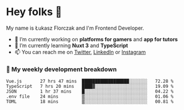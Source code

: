 # Hey folks 👋

My name is Łukasz Florczak and I'm Frontend Developer. 

- 🔭 I’m currently working on **platforms for gamers** and **app for tutors**
- 🌱 I’m currently learning **Nuxt 3** and **TypeScript**
- 📫 You can reach me on [Twitter](https://twitter.com/lukaszflorczak), [LinkedIn](https://pl.linkedin.com/in/lukasz-florczak) or [Instagram](https://instagram.com/lukaszflorczak)


### 🧮 My weekly development breakdown

<!--START_SECTION:waka-->
```text
Vue.js       27 hrs 47 mins  ██████████████████░░░░░░░   72.28 % 
TypeScript   7 hrs 20 mins   ████▓░░░░░░░░░░░░░░░░░░░░   19.09 % 
JSON         1 hr 37 mins    █░░░░░░░░░░░░░░░░░░░░░░░░   04.22 % 
.env file    24 mins         ▒░░░░░░░░░░░░░░░░░░░░░░░░   01.06 % 
TOML         18 mins         ▒░░░░░░░░░░░░░░░░░░░░░░░░   00.81 % 
```
<!--END_SECTION:waka-->

<!--
**lukaszflorczak/lukaszflorczak** is a ✨ _special_ ✨ repository because its `README.md` (this file) appears on your GitHub profile.

Here are some ideas to get you started:

- 🔭 I’m currently working on ...
- 🌱 I’m currently learning ...
- 👯 I’m looking to collaborate on ...
- 🤔 I’m looking for help with ...
- 💬 Ask me about ...
- 📫 How to reach me: ...
- 😄 Pronouns: ...
- ⚡ Fun fact: ...
-->
